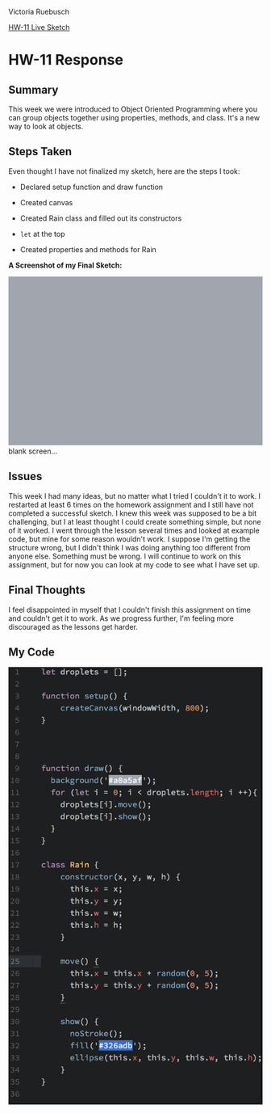 Victoria Ruebusch

[HW-11 Live Sketch](https://vruebusch.github.io/120-work/hw-11/)

# **HW-11 Response**

## Summary

This week we were introduced to Object Oriented Programming where you can group objects together using properties, methods, and class. It's a new way to look at objects.

## Steps Taken

Even thought I have not finalized my sketch, here are the steps I took:

- Declared setup function and draw function

- Created canvas

- Created Rain class and filled out its constructors
- ``let`` at the top
- Created properties and methods for Rain

**A Screenshot of my Final Sketch:**

![Homework 11 Screenshot](hw-11_ss.png)
blank screen...
## Issues

This week I had many ideas, but no matter what I tried I couldn't it to work. I restarted at least 6 times on the homework assignment and I still have not completed a successful sketch. I knew this week was supposed to be a bit challenging, but I at least thought I could create something simple, but none of it worked. I went through the lesson several times and looked at example code, but mine for some reason wouldn't work. I suppose I'm getting the structure wrong, but I didn't think I was doing anything too different from anyone else. Something must be wrong. I will continue to work on this assignment, but for now you can look at my code to see what I have set up.

## Final Thoughts

I feel disappointed in myself that I couldn't finish this assignment on time and couldn't get it to work. As we progress further, I'm feeling more discouraged as the lessons get harder.

## My Code

![Homework 11 Code](code.png)

